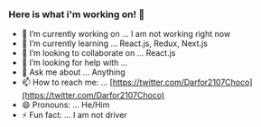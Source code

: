 ### Here is what i'm working on! 👋


- 🔭 I’m currently working on ... I am not working right now
- 🌱 I’m currently learning ... React.js, Redux, Next.js
- 👯 I’m looking to collaborate on ... React.js
- 🤔 I’m looking for help with ...
- 💬 Ask me about ... Anything
- 📫 How to reach me: ... [https://twitter.com/Darfor2107Choco](https://twitter.com/Darfor2107Choco)
- 😄 Pronouns: ... He/Him
- ⚡ Fun fact: ... I am not driver

